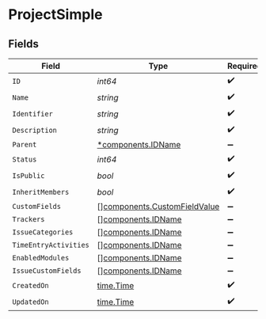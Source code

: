# ProjectSimple


## Fields

| Field                                                                        | Type                                                                         | Required                                                                     | Description                                                                  |
| ---------------------------------------------------------------------------- | ---------------------------------------------------------------------------- | ---------------------------------------------------------------------------- | ---------------------------------------------------------------------------- |
| `ID`                                                                         | *int64*                                                                      | :heavy_check_mark:                                                           | N/A                                                                          |
| `Name`                                                                       | *string*                                                                     | :heavy_check_mark:                                                           | N/A                                                                          |
| `Identifier`                                                                 | *string*                                                                     | :heavy_check_mark:                                                           | N/A                                                                          |
| `Description`                                                                | *string*                                                                     | :heavy_check_mark:                                                           | N/A                                                                          |
| `Parent`                                                                     | [*components.IDName](../../models/components/idname.md)                      | :heavy_minus_sign:                                                           | N/A                                                                          |
| `Status`                                                                     | *int64*                                                                      | :heavy_check_mark:                                                           | N/A                                                                          |
| `IsPublic`                                                                   | *bool*                                                                       | :heavy_check_mark:                                                           | N/A                                                                          |
| `InheritMembers`                                                             | *bool*                                                                       | :heavy_check_mark:                                                           | N/A                                                                          |
| `CustomFields`                                                               | [][components.CustomFieldValue](../../models/components/customfieldvalue.md) | :heavy_minus_sign:                                                           | N/A                                                                          |
| `Trackers`                                                                   | [][components.IDName](../../models/components/idname.md)                     | :heavy_minus_sign:                                                           | N/A                                                                          |
| `IssueCategories`                                                            | [][components.IDName](../../models/components/idname.md)                     | :heavy_minus_sign:                                                           | N/A                                                                          |
| `TimeEntryActivities`                                                        | [][components.IDName](../../models/components/idname.md)                     | :heavy_minus_sign:                                                           | N/A                                                                          |
| `EnabledModules`                                                             | [][components.IDName](../../models/components/idname.md)                     | :heavy_minus_sign:                                                           | N/A                                                                          |
| `IssueCustomFields`                                                          | [][components.IDName](../../models/components/idname.md)                     | :heavy_minus_sign:                                                           | N/A                                                                          |
| `CreatedOn`                                                                  | [time.Time](https://pkg.go.dev/time#Time)                                    | :heavy_check_mark:                                                           | N/A                                                                          |
| `UpdatedOn`                                                                  | [time.Time](https://pkg.go.dev/time#Time)                                    | :heavy_check_mark:                                                           | N/A                                                                          |